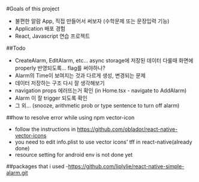 #Goals of this project

- 불편한 알람 App, 직접 만들어서 써보자 (수학문제 또는 문장입력 기능)
- Application 배포 경험
- React, Javascript 연습 프로젝트

##Todo

- CreateAlarm, EditAlarm, etc... async storage에 저장된 데이터 다룰때 화면에 properly 반영되도록... flag를 써야하나?
- Alarm의 Time이 보여지는 것과 다르게 생성, 변경되는 문제
- 데이터 저장하는 구조 다시 잘 생각해보기
- navigation props 에러뜨는거 확인 (in Home.tsx - navigate to AddAlarm)
- Alarm 이 잘 trigger 되도록 확인
- 그 외... (snooze, arithmetic prob or type sentence to turn off alarm)

##how to resolve error while using npm vector-icon

- follow the instructions in https://github.com/oblador/react-native-vector-icons
- you need to edit info.plist to use vector icons' tff in react-native(already done)
- resource setting for android env is not done yet

##packages that i used -https://github.com/liplylie/react-native-simple-alarm.git
